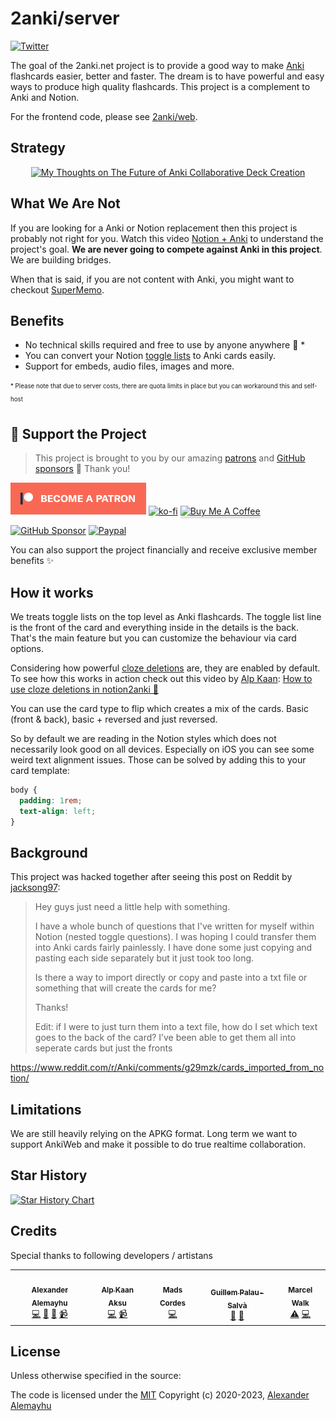 # 2anki/server

[![Twitter](https://img.shields.io/twitter/url/https/twitter.com/cloudposse.svg?style=social&label=Follow%20%40aalemayhu)](https://twitter.com/aalemayhu)

The goal of the 2anki.net project is to provide a good way to make [Anki](https://apps.ankiweb.net/) flashcards easier, better and faster. The dream is to have powerful and easy ways to produce high quality flashcards. This project is a complement to Anki and Notion.

For the frontend code, please see [2anki/web](https://github.com/2anki/web).

## Strategy

<p align="center">  
  <a href="http://www.youtube.com/watch?v=oMg70YIqRsw">
    <img src="http://img.youtube.com/vi/oMg70YIqRsw/0.jpg" alt="My Thoughts on The Future of Anki Collaborative Deck Creation">
  </a>
  </img>

## What We Are Not

If you are looking for a Anki or Notion replacement then this project is probably not right for you. Watch this video [Notion + Anki](https://youtu.be/FjifJG4FoXY) to understand the project's goal. **We are never going to compete against Anki in this project**. We are building bridges.

When that is said, if you are not content with Anki, you might want to checkout [SuperMemo](https://www.super-memory.com/).

## Benefits

- No technical skills required and free to use by anyone anywhere 🤗 \*
- You can convert your Notion [toggle lists][tl] to Anki cards easily.
- Support for embeds, audio files, images and more.

<sub><sup>\* Please note that due to server costs, there are quota limits in place but you can workaround this and self-host</sup><sub>

## 🎁 Support the Project

> This project is brought to you by our amazing [patrons](https://patreon.com/alemayhu)
> and [GitHub sponsors](https://github.com/sponsors/alemayhu) 🤩 Thank you!

[![Patreon](https://github.com/aalemayhu/aalemayhu/raw/master/assets/become_a_patron_button.png)](https://patreon.com/alemayhu)
[![ko-fi](https://www.ko-fi.com/img/githubbutton_sm.svg)](https://ko-fi.com/W7W6QZNY)
<a href="https://www.buymeacoffee.com/aalemayhu"  rel="noreferrer" target="_blank"><img src="https://www.buymeacoffee.com/assets/img/custom_images/orange_img.png" alt="Buy Me A Coffee" style="height: 41px !important;width: 174px !important;box-shadow: 0px 3px 2px 0px rgba(190, 190, 190, 0.5) !important;-webkit-box-shadow: 0px 3px 2px 0px rgba(190, 190, 190, 0.5) !important;" ></a>

[![GitHub Sponsor](https://img.shields.io/badge/donate-sponsors-ea4aaa.svg?logo=github)](https://github.com/sponsors/alemayhu/)
[![Paypal](https://img.shields.io/badge/Donate-PayPal-green.svg)](https://paypal.me/alemayhu)

You can also support the project financially and receive exclusive member benefits ✨

[tl]: https://www.notion.so/Toggles-c720af26b4bd4789b736c140b2dc73fe

## How it works

We treats toggle lists on the top level as Anki flashcards. The toggle list line is the front of the card and everything inside in the details is the back. That's the main feature but you can customize the behaviour via card options.

Considering how powerful [cloze deletions](https://docs.ankiweb.net/#/editing?id=cloze-deletion) are, they are enabled by default. To see how this works in action check out this video by [Alp Kaan](https://alpkaanaksu.com/): [How to use cloze deletions in notion2anki 🤩
](https://youtu.be/r9pPNl8Mx_Q)

You can use the card type to flip which creates a mix of the cards. Basic (front & back), basic + reversed and just reversed.

So by default we are reading in the Notion styles which does not necessarily look good on all devices. Especially on iOS you can see some weird text alignment issues. Those can be solved by adding this to your card template:

```css
body {
  padding: 1rem;
  text-align: left;
}
```

## Background

This project was hacked together after seeing this post on Reddit by [jacksong97](https://www.reddit.com/user/jacksong97):

> Hey guys just need a little help with something.
>
> I have a whole bunch of questions that I've written for myself within Notion (nested toggle questions). I was hoping I could transfer them into Anki cards fairly painlessly. I have done some just copying and pasting each side separately but it just took too long.
>
> Is there a way to import directly or copy and paste into a txt file or something that will create the cards for me?
>
> Thanks!
>
> Edit: if I were to just turn them into a text file, how do I set which text goes to the back of the card? I’ve been able to get them all into seperate cards but just the fronts

https://www.reddit.com/r/Anki/comments/g29mzk/cards_imported_from_notion/

## Limitations

We are still heavily relying on the APKG format. Long term we want to support AnkiWeb and make it possible to do true realtime collaboration.

## Star History

<a href="https://star-history.com/#2anki/2anki.net&2anki/web&Date">
  <picture>
    <source media="(prefers-color-scheme: dark)" srcset="https://api.star-history.com/svg?repos=2anki/2anki.net,2anki/web&type=Date&theme=dark" />
    <source media="(prefers-color-scheme: light)" srcset="https://api.star-history.com/svg?repos=2anki/2anki.net,2anki/web&type=Date" />
    <img alt="Star History Chart" src="https://api.star-history.com/svg?repos=2anki/2anki.net,2anki/web&type=Date" />
  </picture>
</a>

## Credits

Special thanks to following developers / artistans

<table>
    <tr>
        <td align="center">
            <a href="https://alemayhu.com">
                <img src="https://avatars1.githubusercontent.com/u/925044?s=460&u=3bbe382e30dac01219f2423abcb7f6c1a47b9b5a&v=4" width="100px;" alt=""/>
                <br /><sub>
                <b>Alexander Alemayhu</b>
                </sub></a><br />
                <a href="https://github.com/alemayhu/notion2anki/commits?author=aalemayhu" title="Code">💻</a>
                <a href="https://github.com/alemayhu/notion2anki/pulls?q=is%3Apr+reviewed-by%3Aaalemayhu" title="Reviewed Pull Requests">👀</a>
                <a href="https://github.com/alemayhu/notion2anki/commits?author=aalemayhu" title="Documentation">📖</a>
                <a href="https://www.youtube.com/channel/UCVuQ9KPLbb3bfhm-ZYsq-bQ" title="Videos">📹</a>
        </td>
        <td align="center">
            <a href="https://alpkaanaksu.com">
                <img src="https://avatars0.githubusercontent.com/u/68744864?s=460&u=14e5b70a520bf800b4ed942640b9f825bb3d997b&v=4" width="100px;" alt=""/>
                <br /><sub>
                <b>Alp Kaan Aksu</b>
                </sub></a><br />
                <a href="https://github.com/alemayhu/notion2anki/commits?author=alpkaanaksu" title="Code">💻</a>
                <a href="https://www.youtube.com/channel/UCVuQ9KPLbb3bfhm-ZYsq-bQ" title="Videos">📹</a>
        </td>
        <td align="center">
            <a href="https://github.com/Mobilpadde">
                <img src="https://avatars2.githubusercontent.com/u/1170567?s=460&u=7fffacd722d6f39535f1b71a25e6b853a7451d80&v=4" width="100px;" alt=""/>
                <br /><sub>
                <b>Mads Cordes</b>
                </sub></a><br />
                <a href="https://github.com/alemayhu/notion2anki/commits?author=mobilpadde" title="Code">💻</a>
        </td>
        <td align="center">
            <a href="https://www.guillempalausalva.com/">
                <img src="https://avatars2.githubusercontent.com/u/8341295?s=460&u=14d22c0bb0bab69ac305b38ac6533158ad4ce8b3&v=4" width="100px;" alt=""/>
                <br /><sub>
                <b>Guillem Palau-Salvà</b>
                </sub></a><br />
                <a href="#questions" title="Answering Questions">💬</a>
                <a href="#ideas" title="Ideas & Planning">🤔</a>
        </td>
        <td align="center">
            <a href="https://nyasaki.dev/">
                <img src="https://avatars1.githubusercontent.com/u/23500970?s=460&u=9d1f3847e7e960e436051b8d6e39885cf650d841&v=4" width="100px;" alt=""/>
                <br /><sub>
                <b>Marcel Walk</b>
                </sub></a><br />
                <a href="#questions" title="Tests">⚠</a>
                <a href="https://github.com/alemayhu/notion2anki/commits?author=MarcelWalk" title="Code">💻</a>
        </td>
        <!-- Add Henrik (https://github.com/henrik-de), Abi, Boni when you get the necessary information -->
    </tr>
</table>

## License

Unless otherwise specified in the source:

The code is licensed under the [MIT](./LICENSE) Copyright (c) 2020-2023, [Alexander Alemayhu][1]

[1]: https://alemayhu.com
